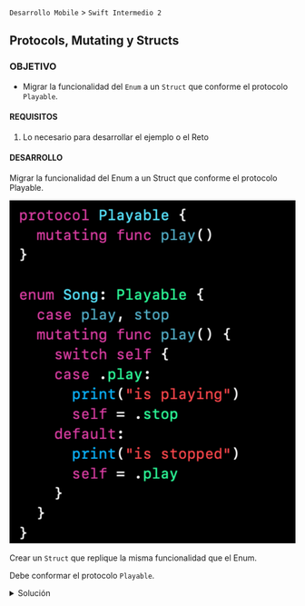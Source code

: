 `Desarrollo Mobile` > `Swift Intermedio 2`
	
## Protocols, Mutating y Structs

### OBJETIVO 

-  Migrar la funcionalidad del `Enum` a un `Struct` que conforme el protocolo `Playable`.

#### REQUISITOS 

1. Lo necesario para desarrollar el ejemplo o el Reto 

#### DESARROLLO

Migrar la funcionalidad del Enum a un Struct que conforme el
protocolo Playable.

![](0.png)

Crear un `Struct` que replique la misma funcionalidad que el Enum.

Debe conformar el protocolo `Playable`.

<details>
	<summary>Solución</summary>
	<p> Agrega aqui la solucion</p>
	<p> Al crear una estructura, conformaremos el Protocolo Playable.</p>
	```
	struct Song: Playable {
	}
	```
	<p> Replicamos la logica, algo similar, basicamente es poder cambiar un valor de un property existente en la estructura. </p>

```
struct Song: Playable {
  var isPlaying: Bool
  mutating func play() {
    self.isPlaying = !isPlaying
  }
}
```

<p> Al crear una instancia probamos que efectivamente se cambie el valor. </p>

```
var s = Song(isPlaying: true)
s.play()
s.isPlaying
```
</details> 
